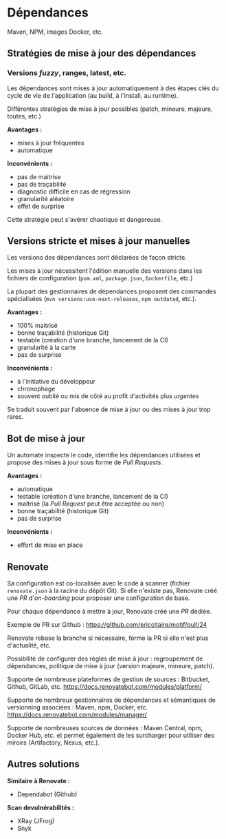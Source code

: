 # Dépendances

Maven, NPM, images Docker, etc.

## Stratégies de mise à jour des dépendances

### Versions *fuzzy*, ranges, latest, etc.

Les dépendances sont mises à jour automatiquement à des étapes clés du cycle de vie de l'application (au build, à l'install, au runtime).

Différentes stratégies de mise à jour possibles (patch, mineure, majeure, toutes, etc.)

**Avantages :**

* mises à jour fréquentes
* automatique

**Inconvénients :**

* pas de maitrise
* pas de traçabilité
* diagnostic difficile en cas de régression
* granularité aléatoire
* effet de surprise

Cette stratégie peut s'avérer chaotique et dangereuse.

## Versions stricte et mises à jour manuelles

Les versions des dépendances sont déclarées de façon stricte.

Les mises à jour nécessitent l'édition manuelle des versions dans les fichiers de configuration (`pom.xml`, `package.json`, `Dockerfile`, etc.)

La plupart des gestionnaires de dépendances proposent des commandes spécialisées (`mvn versions:use-next-releases`, `npm outdated`, etc.).

**Avantages :**

* 100% maitrisé
* bonne traçabilité (historique Git)
* testable (création d'une branche, lancement de la CI)
* granularité à la carte
* pas de surprise

**Inconvénients :**

* à l'initiative du développeur
* chronophage
* souvent oublié ou mis de côté au profit d'activités plus *urgentes*

Se traduit souvent par l'absence de mise à jour ou des mises à jour trop rares.

## Bot de mise à jour

Un automate inspecte le code, identifie les dépendances utilisées et propose des mises à jour sous forme de *Pull Requests*.

**Avantages :**

* automatique
* testable (création d'une branche, lancement de la CI)
* maitrisé (la *Pull Request* peut être acceptée ou non)
* bonne traçabilité (historique Git)
* pas de surprise

**Inconvénients :**

* effort de mise en place

## Renovate

Sa configuration est co-localisée avec le code à scanner (fichier `renovate.json` à la racine du dépôt Git). Si elle n'existe pas, Renovate créé une *PR* d'*on-boarding* pour proposer une configuration de base.

Pour chaque dépendance à mettre à jour, Renovate créé une *PR* dédiée.

Exemple de PR sur Github : https://github.com/ericcitaire/motif/pull/24

Renovate rebase la branche si nécessaire, ferme la PR si elle n'est plus d'actualité, etc.

Possibilité de configurer des règles de mise à jour : regroupement de dépendances, politique de mise à jour (version majeure, mineure, patch).

Supporte de nombreuse plateformes de gestion de sources : Bitbucket, Github, GitLab, etc.
https://docs.renovatebot.com/modules/platform/

Supporte de nombreux gestionnaires de dépendances et sémantiques de versionning associées : Maven, npm, Docker, etc.
https://docs.renovatebot.com/modules/manager/

Supporte de nombreuses sources de données : Maven Central, npm, Docker Hub, etc. et permet également de les surcharger pour utiliser des miroirs (Artifactory, Nexus, etc.).

## Autres solutions

**Similaire à Renovate :**

* Dependabot (Github)

**Scan devulnérabilités :**

* XRay (JFrog)
* Snyk
